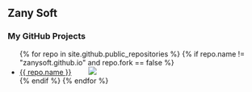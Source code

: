 ## Zany Soft
### My GitHub Projects


<ul>
  {% for repo in site.github.public_repositories %}
    {% if repo.name != "zanysoft.github.io" and repo.fork == false %}
      <li>
        <a href="{{ repo.html_url }}" style="margin-right: 30px" >{{ repo.name }}</a>
        <a href="https://packagist.org/packages/zanysoft/{{ repo.name }}" target="_blank">
          <img src="https://img.shields.io/packagist/dt/zanysoft/{{ repo.name }}?style=social" >
        </a>
      </li>
    {% endif %}
  {% endfor %}
</ul>

